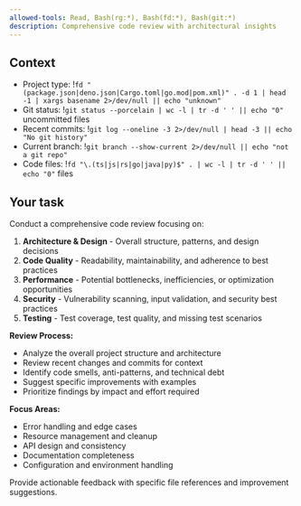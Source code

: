 ```yaml
---
allowed-tools: Read, Bash(rg:*), Bash(fd:*), Bash(git:*)
description: Comprehensive code review with architectural insights
---
```


## Context

- Project type: !`fd "(package.json|deno.json|Cargo.toml|go.mod|pom.xml)" . -d 1 | head -1 | xargs basename 2>/dev/null || echo "unknown"`
- Git status: !`git status --porcelain | wc -l | tr -d ' ' || echo "0"` uncommitted files
- Recent commits: !`git log --oneline -3 2>/dev/null | head -3 || echo "No git history"`
- Current branch: !`git branch --show-current 2>/dev/null || echo "not a git repo"`
- Code files: !`fd "\.(ts|js|rs|go|java|py)$" . | wc -l | tr -d ' ' || echo "0"` files

## Your task

Conduct a comprehensive code review focusing on:

1. **Architecture & Design** - Overall structure, patterns, and design decisions
2. **Code Quality** - Readability, maintainability, and adherence to best practices
3. **Performance** - Potential bottlenecks, inefficiencies, or optimization opportunities
4. **Security** - Vulnerability scanning, input validation, and security best practices
5. **Testing** - Test coverage, test quality, and missing test scenarios

**Review Process:**

- Analyze the overall project structure and architecture
- Review recent changes and commits for context
- Identify code smells, anti-patterns, and technical debt
- Suggest specific improvements with examples
- Prioritize findings by impact and effort required

**Focus Areas:**

- Error handling and edge cases
- Resource management and cleanup
- API design and consistency
- Documentation completeness
- Configuration and environment handling

Provide actionable feedback with specific file references and improvement suggestions.
